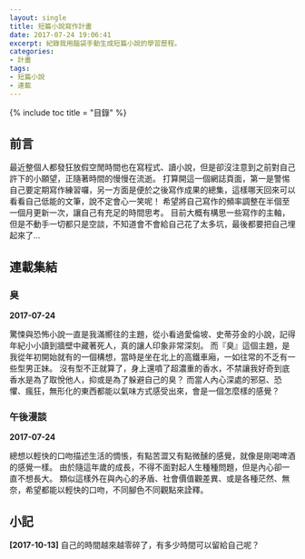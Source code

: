 ```yaml
---
layout: single
title: 短篇小說寫作計畫
date: 2017-07-24 19:06:41
excerpt: 紀錄我用腦袋手動生成短篇小說的學習歷程。
categories:
- 計畫
tags:
- 短篇小說
- 連載
---
```


{% include toc title = "目錄" %}

## 前言
最近整個人都發狂放假空閒時間也在寫程式、讀小說，但是卻沒注意到之前對自己許下的小願望，正隨著時間的慢慢在流逝。
打算開這一個網誌頁面，第一是警惕自己要定期寫作練習囉，另一方面是便於之後寫作成果的總集，這樣哪天回來可以看看自己低能的文筆，說不定會心一笑呢！
希望將自己寫作的頻率調整在半個至一個月更新一次，讓自己有充足的時間思考。
目前大概有構思一些寫作的主軸，但是不動手一切都只是空談，不知道會不會給自己花了太多坑，最後都要把自己埋起來了...

## 連載集結
### 臭
**2017-07-24**

驚悚與恐怖小說一直是我滿嚮往的主題，從小看過愛倫坡、史蒂芬金的小說，記得年紀小小讀到牆壁中藏著死人，真的讓人印象非常深刻。
而『臭』這個主題，是我從年初開始就有的一個構想，當時是坐在北上的高鐵車廂，一如往常的不乏有一些型男正妹。
沒有型不正就算了，身上還噴了超濃重的香水，不禁讓我好奇到底香水是為了取悅他人，抑或是為了躲避自己的臭？
而當人內心深處的邪惡、恐懼、瘋狂，無形化的東西都能以氣味方式感受出來，會是一個怎麼樣的感覺？

### 午後漫談
**2017-07-24**

總想以輕快的口吻描述生活的惆悵，有點苦澀又有點微醺的感覺，就像是剛喝啤酒的感覺一樣。
由於隨這年歲的成長，不得不面對起人生種種問題，但是內心卻一直不想長大。
類似這樣外在與內心的矛盾、社會價值觀差異、或是各種茫然、無奈，希望都能以輕快的口吻，不同腳色不同觀點來詮釋。

## 小記
**[2017-10-13]** 自己的時間越來越零碎了，有多少時間可以留給自己呢？
